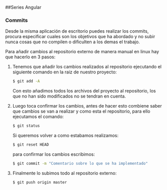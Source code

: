 ##Series Angular

### Commits

Desde la misma aplicación de escritorio puedes realizar los commits, procura especificar cuales son los objetivos que ha abordado y no subir nunca cosas que no compilen o dificulten a los demas el trabajo.  

Para añadir cambios al repositorio externo de manera manual en linux hay que hacerlo en 3 pasos:

1. Tenemos que añadir los cambios realizados al repositorio ejecutando el siguiente comando en la raiz de nuestro proyecto:  
	```sh
	$ git add -A
	```
    Con esto añadimos todos los archivos del proyecto al repositorio, los que no han sido modificados no se tendran en cuenta.

2. Luego toca confirmar los cambios, antes de hacer esto combiene saber que cambios se van a realizar y como esta el 	repositorio, para ello ejecutamos el comando:  
	```sh
	$ git status
	```
	Si queremos volver a como estabamos realizamos:
	```sh
	$ git reset HEAD
	```
	para confirmar los cambios escribimos:
	```sh
	$ git commit -m "Comentario sobre lo que se ha implementado"
	```

3. Finalmente lo subimos todo al repositorio externo:
	```sh
	$ git push origin master
	```
